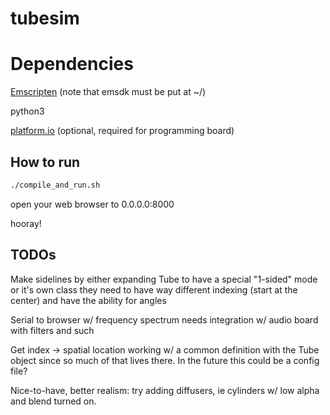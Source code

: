# tubesim

# Dependencies

[Emscripten](https://emscripten.org/docs/getting_started/downloads.html) (note that emsdk must be put at ~/)

python3

[platform.io](https://platformio.org/) (optional, required for programming board)


## How to run

```bash
./compile_and_run.sh
```

open your web browser to 0.0.0.0:8000

hooray!

## TODOs

Make sidelines by either expanding Tube to have a special "1-sided" mode or it's own class
    they need to have way different indexing (start at the center) and have the ability for angles

Serial to browser w/ frequency spectrum
    needs integration w/ audio board with filters and such

Get index -> spatial location working w/ a common definition with the Tube object since so much of that lives there. In the future this could be a config file?

Nice-to-have, better realism: try adding diffusers, ie cylinders w/ low alpha and blend turned on.